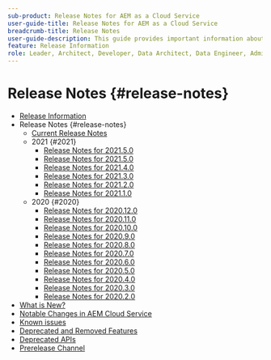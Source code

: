 ```yaml
---
sub-product: Release Notes for AEM as a Cloud Service
user-guide-title: Release Notes for AEM as a Cloud Service
breadcrumb-title: Release Notes
user-guide-description: This guide provides important information about the latest release of Experience Manager as a Cloud Service, including what is new, deprecated and removed features, and known issues.
feature: Release Information
role: Leader, Architect, Developer, Data Architect, Data Engineer, Admin, User
---
```


# Release Notes {#release-notes}

+ [Release Information](/help/release-notes/home.md)
+ Release Notes {#release-notes}
  + [Current Release Notes](/help/release-notes/release-notes-cloud/release-notes-current.md)
  + 2021 {#2021}
    + [Release Notes for 2021.5.0](/help/release-notes/release-notes-cloud/2021/release-notes-2021-6-0.md)
    + [Release Notes for 2021.5.0](/help/release-notes/release-notes-cloud/2021/release-notes-2021-5-0.md)
    + [Release Notes for 2021.4.0](/help/release-notes/release-notes-cloud/2021/release-notes-2021-4-0.md)
    + [Release Notes for 2021.3.0](/help/release-notes/release-notes-cloud/2021/release-notes-2021-3-0.md)
    + [Release Notes for 2021.2.0](/help/release-notes/release-notes-cloud/2021/release-notes-2021-2-0.md)
    + [Release Notes for 2021.1.0](/help/release-notes/release-notes-cloud/2021/release-notes-2021-1-0.md)
  + 2020 {#2020}
    + [Release Notes for 2020.12.0](/help/release-notes/release-notes-cloud/2020/release-notes-2020-12-0.md)
    + [Release Notes for 2020.11.0](/help/release-notes/release-notes-cloud/2020/release-notes-2020-11-0.md)
    + [Release Notes for 2020.10.0](/help/release-notes/release-notes-cloud/2020/release-notes-2020-10-0.md)
    + [Release Notes for 2020.9.0](/help/release-notes/release-notes-cloud/2020/release-notes-2020-9-0.md)
    + [Release Notes for 2020.8.0](/help/release-notes/release-notes-cloud/2020/release-notes-2020-8-0.md)
    + [Release Notes for 2020.7.0](/help/release-notes/release-notes-cloud/2020/release-notes-2020-7-0.md)
    + [Release Notes for 2020.6.0](/help/release-notes/release-notes-cloud/2020/release-notes-2020-6-0.md)
    + [Release Notes for 2020.5.0](/help/release-notes/release-notes-cloud/2020/release-notes-2020-5-0.md)
    + [Release Notes for 2020.4.0](/help/release-notes/release-notes-cloud/2020/release-notes-2020-4-0.md)
    + [Release Notes for 2020.3.0](/help/release-notes/release-notes-cloud/2020/release-notes-2020-3-0.md)
    + [Release Notes for 2020.2.0](/help/release-notes/release-notes-cloud/2020/release-notes-2020-2-0.md)
+ [What is New?](what-is-new.md)
+ [Notable Changes in AEM Cloud Service](aem-cloud-changes.md)
+ [Known issues](known-issues.md)
+ [Deprecated and Removed Features](deprecated-removed-features.md)
+ [Deprecated APIs](deprecated-apis.md)
+ [Prerelease Channel](prerelease.md)
